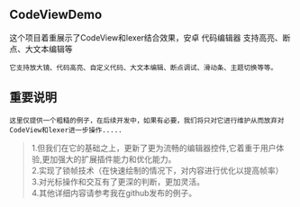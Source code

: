 ## CodeViewDemo
这个项目着重展示了CodeView和lexer结合效果，安卓 代码编辑器 支持高亮、断点、大文本编辑等

    它支持放大镜、代码高亮、自定义代码、大文本编辑、断点调试、滑动条、主题切换等等。  

## 重要说明

    这里仅提供一个粗糙的例子，在后续开发中，如果有必要，我们将只对它进行维护从而放弃对CodeView和lexer进一步操作.....
      

>   1.但我们在它的基础之上，更新了更为流畅的编辑器控件,它着重于用户体验,更加强大的扩展插件能力和优化能力。  
>         2.实现了锁帧技术（在快速绘制的情况下，对内容进行优化以提高帧率）  
>         3.对光标操作和交互有了更深的判断，更加灵活。   
>         4.其他详细内容请参考我在github发布的例子。
